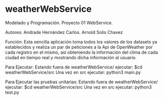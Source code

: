 # weatherWebService
Modelado y Programación.
Proyecto 01 WebService.

Autores:
	Andrade Hernández Carlos. 
	Arnold Solis Chavez
	
Función:
	Esta sencilla aplicación toma todos los valores de los datasets ya establecidos y realiza un par de peticiones a la Api de OpenWeather
	por cada registro en el mismo, así obteniendo la información del clima de cada ciudad en tiempo real y mostrando dicha información al usuario. 
	
Para Ejecutar:
  Estando fuera de weatherWebService/ ejecutar:
	$cd weatherWebService/src
	Una vez en src ejecutar:
	python3 main.py
	
Para Ejecutar las pruebas unitarias:
  Estando fuera de weatherWebService/ ejecutar:
	$cd weatherWebService/src
	Una vez en src ejecutar:
	python3 test.py
